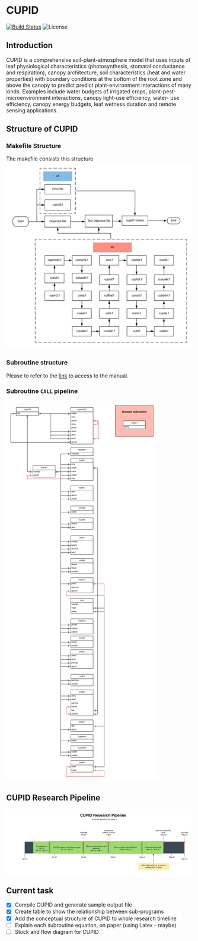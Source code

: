 # CUPID
[![Build Status](https://travis-ci.com/hieulel/CUPID.svg?token=hqvxSi657pY2e4YwZhwS&branch=master)](https://travis-ci.com/hieulel/CUPID) ![License](https://img.shields.io/apm/l/vim-mode.svg)

## Introduction
CUPID is a comprehensive soil-plant-atmosphere model that uses inputs of leaf physiological characteristics (photosynthesis, stomatal conductance and respiration), canopy architecture, soil characteristics (heat and water properties) with boundary conditions at the bottom of the root zone and above the canopy to predict predict plant-environment interactions of many kinds. Examples include water budgets of irrigated crops, plant-pest-microenvironment interactions, canopy light-use efficiency, water- use efficiency, canopy energy budgets, leaf wetness duration and remote sensing applications.

## Structure of CUPID
### Makefile Structure
The makefile consists this structure
![`CUPID` Makefile Structure](Documentation/images/makefile.png)
### Subroutine structure
Please to refer to the [link](./Documentation/subroutines/subroutine.md) to access to the manual.
### Subroutine `CALL` pipeline
![CUPID Subroutine CALL pipeline](Documentation/images/cupid_sql.png)


## CUPID Research Pipeline
![`CUPID` Makefile Structure](Documentation/images/cupidpipeline.png)

## Current task
- [x] Compile CUPID and generate sample output file
- [x] Create table to show the relationship between sub-programs
- [x] Add the conceptual structure of CUPID to whole research timeline
- [ ] Explain each subroutine equation, on paper (using Latex - maybe)
- [ ] Stock and flow diagram for CUPID
